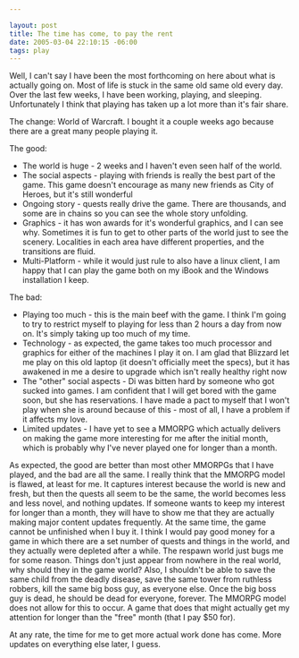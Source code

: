 ```yaml
--- 

layout: post
title: The time has come, to pay the rent
date: 2005-03-04 22:10:15 -06:00
tags: play
---
```

Well, I can't say I have been the most forthcoming on here about what is actually going on.  Most of life is stuck in the same old same old every day.   Over the last few weeks, I have been working, playing, and sleeping.  Unfortunately I think that playing has taken up a lot more than it's fair share.

The change: World of Warcraft.  I bought it a couple weeks ago because there are a great many people playing it.

The good:
<ul>
	<li> The world is huge - 2 weeks and I haven't even seen half of the world.</li>
	<li> The social aspects - playing with friends is really the best part of the game.  This game doesn't encourage as many new friends as City of Heroes, but it's still wonderful</li>
	<li> Ongoing story - quests really drive the game.  There are thousands, and some are in chains so you can see the whole story unfolding.</li>
	<li> Graphics - it has won awards for it's wonderful graphics, and I can see why.  Sometimes it is fun to get to other parts of the world just to see the scenery.   Localities in each area have different properties, and the transitions are fluid.</li>
	<li> Multi-Platform - while it would just rule to also have a linux client, I am happy that I can play the game both on my iBook and the Windows installation I keep.</li>
</ul>
The bad:
<ul>
	<li> Playing too much - this is the main beef with the game.  I think I'm going to try to restrict myself to playing for less than 2 hours a day from now on.  It's simply taking up too much of my time.</li>
	<li> Technology - as expected, the game takes too much processor and graphics for either of the machines I play it on.   I am glad that Blizzard let me play on this old laptop (it doesn't officially meet the specs), but it has awakened in me a desire to upgrade which isn't really healthy right now</li>
	<li> The "other" social aspects - Di was bitten hard by someone who got sucked into games.   I am confident that I will get bored with the game soon, but she has reservations.  I have made a pact to myself that I won't play when she is around because of this - most of all, I have a problem if it affects my love.</li>
	<li> Limited updates - I have yet to see a MMORPG which actually delivers on making the game more interesting for me after the initial month, which is probably why I've never played one for longer than a month.</li>
</ul>
As expected, the good are better than most other MMORPGs that I have played, and the bad are all the same.   I really think that the MMORPG model is flawed, at least for me.  It captures interest because the world is new and fresh, but then the quests all seem to be the same, the world becomes less and less novel, and nothing updates.  If someone wants to keep my interest for longer than a month, they will have to show me that they are actually making major content updates frequently.   At the same time, the game cannot be unfinished when I buy it.  I think I would pay good money for a game in which there are a set number of quests and things in the world, and they actually were depleted after a while.   The respawn world just bugs me for some reason.  Things don't just appear from nowhere in the real world, why should they in the game world?  Also, I shouldn't be able to save the same child from the deadly disease, save the same tower from ruthless robbers, kill the same big boss guy, as everyone else.  Once the big boss guy is dead, he should be dead for everyone, forever.  The MMORPG model does not allow for this to occur.  A game that does that might actually get my attention for longer than the "free" month (that I pay $50 for).

At any rate, the time for me to get more actual work done has come.  More updates on everything else later, I guess.
